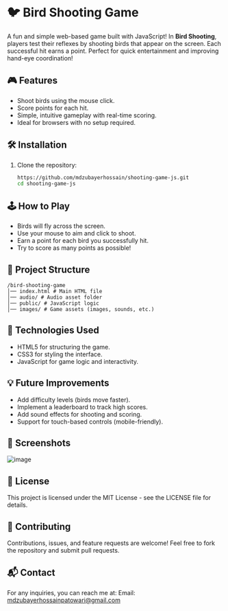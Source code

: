 # 🐦 Bird Shooting Game

A fun and simple web-based game built with JavaScript! In **Bird Shooting**, players test their reflexes by shooting birds that appear on the screen. Each successful hit earns a point. Perfect for quick entertainment and improving hand-eye coordination!

## 🎮 Features
- Shoot birds using the mouse click.
- Score points for each hit.
- Simple, intuitive gameplay with real-time scoring.
- Ideal for browsers with no setup required.

## 🛠️ Installation
1. Clone the repository:  
   ```bash
   https://github.com/mdzubayerhossain/shooting-game-js.git
   cd shooting-game-js
   ```

## 🕹️ How to Play
- Birds will fly across the screen.
- Use your mouse to aim and click to shoot.
- Earn a point for each bird you successfully hit.
- Try to score as many points as possible!

## 📂 Project Structure

``` 
/bird-shooting-game 
│── index.html # Main HTML file 
│── audio/ # Audio asset folder
│── public/ # JavaScript logic 
│── images/ # Game assets (images, sounds, etc.) 
```

## 🔧 Technologies Used
- HTML5 for structuring the game.
- CSS3 for styling the interface.
- JavaScript for game logic and interactivity.

## 💡 Future Improvements
- Add difficulty levels (birds move faster).
- Implement a leaderboard to track high scores.
- Add sound effects for shooting and scoring.
- Support for touch-based controls (mobile-friendly).

## 📸 Screenshots
![image](https://github.com/user-attachments/assets/afb80b54-194d-4bc0-b501-de1139431ce0)


## 📝 License
This project is licensed under the MIT License - see the LICENSE file for details.

## 🤝 Contributing
Contributions, issues, and feature requests are welcome!
Feel free to fork the repository and submit pull requests.

## 📬 Contact
For any inquiries, you can reach me at:
Email: mdzubayerhossainpatowari@gmail.com
